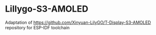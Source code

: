 # Lillygo-S3-AMOLED
Adaptation of https://github.com/Xinyuan-LilyGO/T-Display-S3-AMOLED repository for ESP-IDF toolchain
